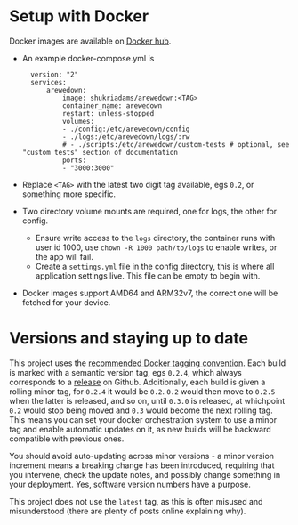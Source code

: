 # Setup with Docker

Docker images are available on [Docker hub](https://hub.docker.com/r/shukriadams/arewedown). 

- An example docker-compose.yml is

        version: "2"
        services:
            arewedown:
                image: shukriadams/arewedown:<TAG>
                container_name: arewedown
                restart: unless-stopped
                volumes:
                - ./config:/etc/arewedown/config
                - ./logs:/etc/arewedown/logs/:rw
                # - ./scripts:/etc/arewedown/custom-tests # optional, see "custom tests" section of documentation
                ports:
                - "3000:3000"


- Replace `<TAG>` with the latest two digit tag available, egs `0.2`, or something more specific.
- Two directory volume mounts are required, one for logs, the other for config.
    - Ensure write access to the `logs` directory, the container runs with user id 1000, use `chown -R 1000 path/to/logs` to enable writes, or the app will fail.
    - Create a `settings.yml` file in the config directory, this is where all application settings live. This file can be empty to begin with.
- Docker images support AMD64 and ARM32v7, the correct one will be fetched for your device.

# Versions and staying up to date

This project uses the [recommended Docker tagging convention](https://github.com/docker-library/official-images#tags-and-aliases). Each build is marked with a semantic version tag, egs `0.2.4`, which always corresponds to a [release](https://github.com/shukriadams/arewedown/releases) on Github. Additionally, each build is given a rolling minor tag, for `0.2.4` it would be `0.2`. `0.2` would then move to `0.2.5` when the latter is released, and so on, until `0.3.0` is released, at whichpoint `0.2` would stop being moved and `0.3` would become the next rolling tag. This means you can set your docker orchestration system to use a minor tag and enable automatic updates on it, as new builds will be backward compatible with previous ones.

You should avoid auto-updating across minor versions - a minor version increment means a breaking change has been introduced, requiring that you intervene, check the update notes, and possibly change something in your deployment. Yes, software version numbers have a purpose.

This project does not use the `latest` tag, as this is often misused and misunderstood (there are plenty of posts online explaining why).

